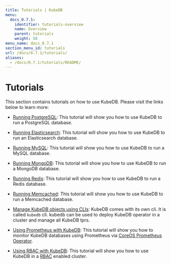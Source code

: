```yaml
---
title: Tutorials | KubeDB
menu:
  docs_0.7.1:
    identifier: tutorials-overview
    name: Overview
    parent: tutorials
    weight: 50
menu_name: docs_0.7.1
section_menu_id: tutorials
url: /docs/0.7.1/tutorials/
aliases:
  - /docs/0.7.1/tutorials/README/
---
```


# Tutorials

This section contains tutorials on how to use KubeDB. Please visit the links below to learn more:

 - [Running PostgreSQL](/docs/tutorials/postgres/README.md): This tutorial will show you how to use KubeDB to run a PostgreSQL database.

 - [Running Elasticsearch](/docs/tutorials/elasticsearch/README.md): This tutorial will show you how to use KubeDB to run an Elasticsearch database.

 - [Running MySQL](/docs/tutorials/mysql/README.md): This tutorial will show you how to use KubeDB to run a MySQL database.
 
 - [Running MongoDB](/docs/tutorials/mongodb/README.md): This tutorial will show you how to use KubeDB to run a MongoDB database.
 
 - [Running Redis](/docs/tutorials/redis/README.md): This tutorial will show you how to use KubeDB to run a Redis database.
 
 - [Running Memcached](/docs/tutorials/memcached/README.md): This tutorial will show you how to use KubeDB to run a Memcached database.
 
 - [Manage KubeDB objects using CLIs](/docs/tutorials/cli.md): KubeDB comes with its own cli. It is called `kubedb` cli. kubedb can be used to deploy KubeDB operator in a cluster and manage all KubeDB tprs.

 - [Using Prometheus with KubeDB](/docs/tutorials/monitoring.md): This tutorial will show you how to monitor KubeDB databases using Prometheus via [CoreOS Prometheus Operator](https://github.com/coreos/prometheus-operator).
 
 - [Using RBAC with KubeDB](/docs/tutorials/rbac.md): This tutorial will show you how to use KubeDB in a [RBAC](https://kubernetes.io/docs/admin/authorization/rbac/) enabled cluster.
